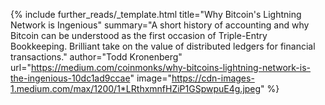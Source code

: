 {%
  include further_reads/_template.html
  title="Why Bitcoin's Lightning Network is Ingenious"
  summary="A short history of accounting and why Bitcoin can be understood as the first occasion of Triple-Entry Bookkeeping. Brilliant take on the value of distributed ledgers for financial transactions."
  author="Todd Kronenberg"
  url="https://medium.com/coinmonks/why-bitcoins-lightning-network-is-the-ingenious-10dc1ad9ccae"
  image="https://cdn-images-1.medium.com/max/1200/1*LRthxmnfHZiP1GSpwpuE4g.jpeg"
%}
